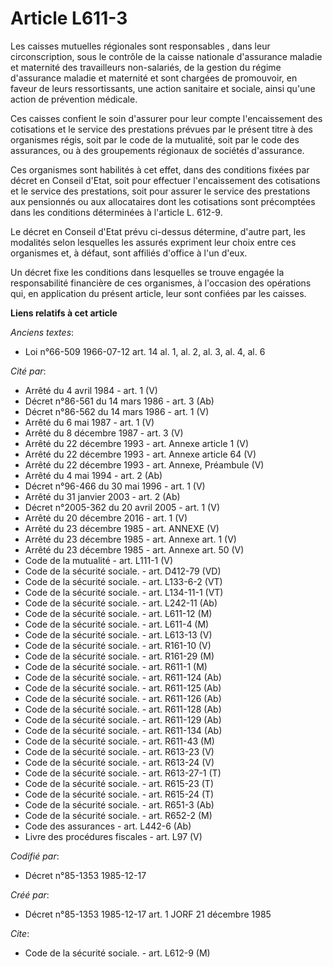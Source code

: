 # Article L611-3

Les caisses mutuelles régionales sont responsables   , dans leur circonscription, sous le contrôle de la caisse nationale
d'assurance maladie et maternité des travailleurs non-salariés, de la gestion du régime d'assurance maladie et maternité et
sont chargées de promouvoir, en faveur de leurs ressortissants, une action sanitaire et sociale, ainsi qu'une action de
prévention médicale. 

Ces caisses confient le soin d'assurer pour leur compte l'encaissement des cotisations et le service des prestations prévues
par le présent titre à des organismes régis, soit par le code de la mutualité, soit par le code des assurances, ou à des
groupements régionaux de sociétés d'assurance. 

Ces organismes sont habilités à cet effet, dans des conditions fixées par décret en Conseil d'Etat, soit pour effectuer
l'encaissement des cotisations et le service des prestations, soit pour assurer le service des prestations aux pensionnés ou
aux allocataires dont les cotisations sont précomptées dans les conditions déterminées à l'article L. 612-9. 

Le décret en Conseil d'Etat prévu ci-dessus détermine, d'autre part, les modalités selon lesquelles les assurés expriment
leur choix entre ces organismes et, à défaut, sont affiliés d'office à l'un d'eux. 

Un décret fixe les conditions dans lesquelles se trouve engagée la responsabilité financière de ces organismes, à l'occasion
des opérations qui, en application du présent article, leur sont confiées par les caisses.

**Liens relatifs à cet article**

_Anciens textes_:

  - Loi n°66-509 1966-07-12 art. 14 al. 1, al. 2, al. 3, al. 4, al. 6

_Cité par_:

  - Arrêté du 4 avril 1984 - art. 1 (V)
  - Décret n°86-561 du 14 mars 1986 - art. 3 (Ab)
  - Décret n°86-562 du 14 mars 1986 - art. 1 (V)
  - Arrêté du 6 mai 1987 - art. 1 (V)
  - Arrêté du 8 décembre 1987 - art. 3 (V)
  - Arrêté du 22 décembre 1993 - art. Annexe article 1 (V)
  - Arrêté du 22 décembre 1993 - art. Annexe article 64 (V)
  - Arrêté du 22 décembre 1993 - art. Annexe, Préambule (V)
  - Arrêté du 4 mai 1994 - art. 2 (Ab)
  - Décret n°96-466 du 30 mai 1996 - art. 1 (V)
  - Arrêté du 31 janvier 2003 - art. 2 (Ab)
  - Décret n°2005-362 du 20 avril 2005 - art. 1 (V)
  - Arrêté du 20 décembre 2016 - art. 1 (V)
  - Arrêté du 23 décembre 1985 - art. ANNEXE (V)
  - Arrêté du 23 décembre 1985 - art. Annexe art. 1 (V)
  - Arrêté du 23 décembre 1985 - art. Annexe art. 50 (V)
  - Code de la mutualité - art. L111-1 (V)
  - Code de la sécurité sociale. - art. D412-79 (VD)
  - Code de la sécurité sociale. - art. L133-6-2 (VT)
  - Code de la sécurité sociale. - art. L134-11-1 (VT)
  - Code de la sécurité sociale. - art. L242-11 (Ab)
  - Code de la sécurité sociale. - art. L611-12 (M)
  - Code de la sécurité sociale. - art. L611-4 (M)
  - Code de la sécurité sociale. - art. L613-13 (V)
  - Code de la sécurité sociale. - art. R161-10 (V)
  - Code de la sécurité sociale. - art. R161-29 (M)
  - Code de la sécurité sociale. - art. R611-1 (M)
  - Code de la sécurité sociale. - art. R611-124 (Ab)
  - Code de la sécurité sociale. - art. R611-125 (Ab)
  - Code de la sécurité sociale. - art. R611-126 (Ab)
  - Code de la sécurité sociale. - art. R611-128 (Ab)
  - Code de la sécurité sociale. - art. R611-129 (Ab)
  - Code de la sécurité sociale. - art. R611-134 (Ab)
  - Code de la sécurité sociale. - art. R611-43 (M)
  - Code de la sécurité sociale. - art. R613-23 (V)
  - Code de la sécurité sociale. - art. R613-24 (V)
  - Code de la sécurité sociale. - art. R613-27-1 (T)
  - Code de la sécurité sociale. - art. R615-23 (T)
  - Code de la sécurité sociale. - art. R615-24 (T)
  - Code de la sécurité sociale. - art. R651-3 (Ab)
  - Code de la sécurité sociale. - art. R652-2 (M)
  - Code des assurances - art. L442-6 (Ab)
  - Livre des procédures fiscales - art. L97 (V)

_Codifié par_:

  - Décret n°85-1353 1985-12-17

_Créé par_:

  - Décret n°85-1353 1985-12-17 art. 1 JORF 21 décembre 1985

_Cite_:

  - Code de la sécurité sociale. - art. L612-9 (M)
